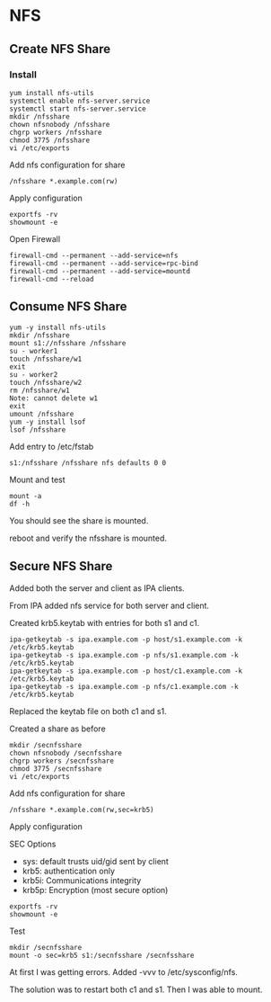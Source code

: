 # NFS

## Create NFS Share

### Install 

```
yum install nfs-utils
systemctl enable nfs-server.service
systemctl start nfs-server.service
mkdir /nfsshare
chown nfsnobody /nfsshare
chgrp workers /nfsshare
chmod 3775 /nfsshare
vi /etc/exports
```

Add nfs configuration for share

```
/nfsshare *.example.com(rw)
```

Apply configuration

```
exportfs -rv
showmount -e
```

Open Firewall
```
firewall-cmd --permanent --add-service=nfs
firewall-cmd --permanent --add-service=rpc-bind
firewall-cmd --permanent --add-service=mountd
firewall-cmd --reload
```

## Consume NFS Share

```
yum -y install nfs-utils
mkdir /nfsshare
mount s1://nfsshare /nfsshare
su - worker1
touch /nfsshare/w1
exit
su - worker2
touch /nfsshare/w2
rm /nfsshare/w1 
Note: cannot delete w1
exit
umount /nfsshare
yum -y install lsof
lsof /nfsshare
```

Add entry to /etc/fstab
```
s1:/nfsshare /nfsshare nfs defaults 0 0
```

Mount and test 
```
mount -a
df -h
```

You should see the share is mounted.

reboot and verify the nfsshare is mounted.

## Secure NFS Share

Added both the server and client as IPA clients.

From IPA added nfs service for both server and client.

Created krb5.keytab with entries for both s1 and c1.

```
ipa-getkeytab -s ipa.example.com -p host/s1.example.com -k /etc/krb5.keytab
ipa-getkeytab -s ipa.example.com -p nfs/s1.example.com -k /etc/krb5.keytab
ipa-getkeytab -s ipa.example.com -p host/c1.example.com -k /etc/krb5.keytab
ipa-getkeytab -s ipa.example.com -p nfs/c1.example.com -k /etc/krb5.keytab
```

Replaced the keytab file on both c1 and s1.  

Created a share as before
```
mkdir /secnfsshare
chown nfsnobody /secnfsshare
chgrp workers /secnfsshare
chmod 3775 /secnfsshare
vi /etc/exports
```

Add nfs configuration for share

```
/nfsshare *.example.com(rw,sec=krb5)
```
Apply configuration

SEC Options
- sys: default trusts uid/gid sent by client
- krb5: authentication only
- krb5i: Communications integrity
- krb5p: Encryption (most secure option)

```
exportfs -rv
showmount -e
```

Test

```
mkdir /secnfsshare
mount -o sec=krb5 s1:/secnfsshare /secnfsshare
```

At first I was getting errors. Added -vvv to /etc/sysconfig/nfs.  

The solution was to restart both c1 and s1.  Then I was able to mount.


